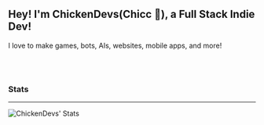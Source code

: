 ## Hey! I'm ChickenDevs(Chicc 🐤), a Full Stack Indie Dev!
I love to make games, bots, AIs, websites, mobile apps, and more!

<br><br>

### Stats
---
<img align="left" alt="ChickenDevs' Stats" src="https://github-readme-stats.vercel.app/api?username=ChickenDevs&count_private=true&show_icons=true&theme=radical">
